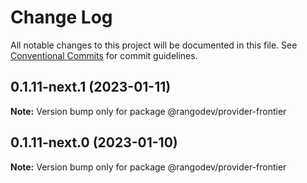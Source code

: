 # Change Log

All notable changes to this project will be documented in this file.
See [Conventional Commits](https://conventionalcommits.org) for commit guidelines.

## 0.1.11-next.1 (2023-01-11)

**Note:** Version bump only for package @rangodev/provider-frontier

## 0.1.11-next.0 (2023-01-10)

**Note:** Version bump only for package @rangodev/provider-frontier
